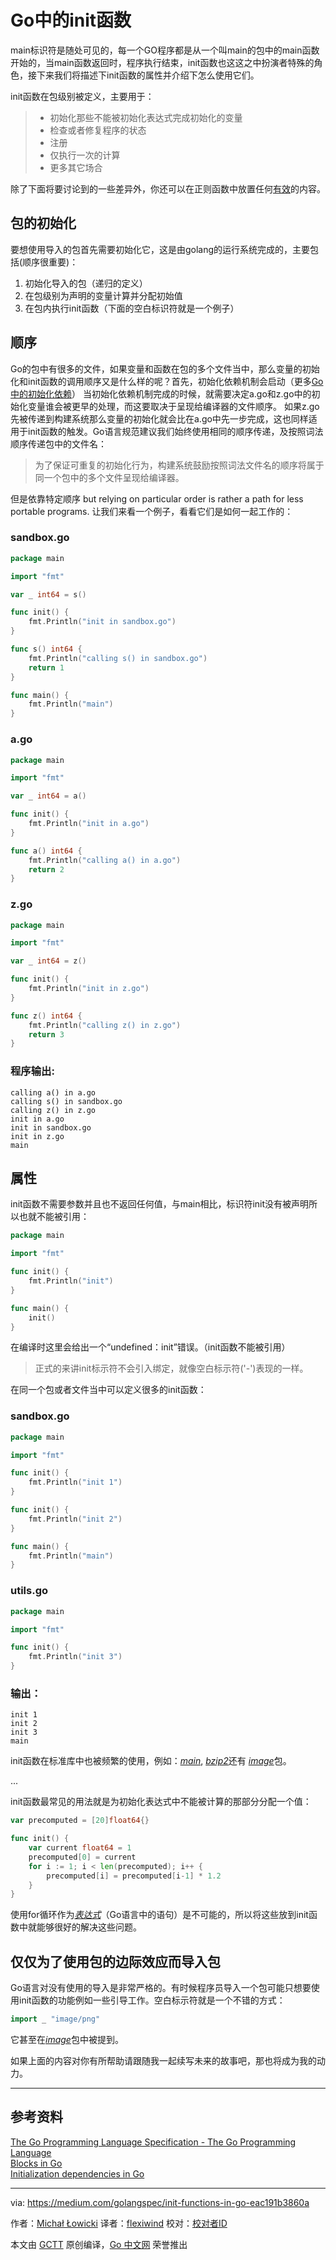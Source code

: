 # Go中的init函数
main标识符是随处可见的，每一个GO程序都是从一个叫main的包中的main函数开始的，当main函数返回时，程序执行结束，init函数也这这之中扮演者特殊的角色，接下来我们将描述下init函数的属性并介绍下怎么使用它们。

init函数在包级别被定义，主要用于：    
>- 初始化那些不能被初始化表达式完成初始化的变量  
>- 检查或者修复程序的状态  
>- 注册  
>- 仅执行一次的计算  
>- 更多其它场合

除了下面将要讨论到的一些差异外，你还可以在正则函数中放置任何[有效](https://golang.org/ref/spec#FunctionBody)的内容。

## 包的初始化

要想使用导入的包首先需要初始化它，这是由golang的运行系统完成的，主要包括(顺序很重要)：
1. 初始化导入的包（递归的定义）  
2. 在包级别为声明的变量计算并分配初始值  
3. 在包内执行init函数（下面的空白标识符就是一个例子）

## 顺序

Go的包中有很多的文件，如果变量和函数在包的多个文件当中，那么变量的初始化和init函数的调用顺序又是什么样的呢？首先，初始化依赖机制会启动（更多[Go中的初始化依赖](https://medium.com/golangspec/initialization-dependencies-in-go-51ae7b53f24c)）
当初始化依赖机制完成的时候，就需要决定a.go和z.go中的初始化变量谁会被更早的处理，而这要取决于呈现给编译器的文件顺序。
如果z.go先被传递到构建系统那么变量的初始化就会比在a.go中先一步完成，这也同样适用于init函数的触发。Go语言规范建议我们始终使用相同的顺序传递，及按照词法顺序传递包中的文件名：
> 为了保证可重复的初始化行为，构建系统鼓励按照词法文件名的顺序将属于同一个包中的多个文件呈现给编译器。

但是依靠特定顺序 but relying on particular order is rather a path for less portable programs. 
让我们来看一个例子，看看它们是如何一起工作的：

### sandbox.go
```go
package main

import "fmt"

var _ int64 = s()

func init() {
    fmt.Println("init in sandbox.go")
}

func s() int64 {
    fmt.Println("calling s() in sandbox.go")
    return 1
}

func main() {
    fmt.Println("main")
}
```
### a.go
```go
package main

import "fmt"

var _ int64 = a()

func init() {
    fmt.Println("init in a.go")
}

func a() int64 {
    fmt.Println("calling a() in a.go")
    return 2
}
```
### z.go
```go
package main

import "fmt"

var _ int64 = z()

func init() {
    fmt.Println("init in z.go")
}

func z() int64 {
    fmt.Println("calling z() in z.go")
    return 3
}
```
### 程序输出:
```
calling a() in a.go
calling s() in sandbox.go
calling z() in z.go
init in a.go
init in sandbox.go
init in z.go
main
```

## 属性
init函数不需要参数并且也不返回任何值，与main相比，标识符init没有被声明所以也就不能被引用：
```go
package main

import "fmt"

func init() {
    fmt.Println("init")
}

func main() {
    init()
}
```
在编译时这里会给出一个“undefined：init”错误。（init函数不能被引用）
> 正式的来讲init标示符不会引入绑定，就像空白标示符('-')表现的一样。  

在同一个包或者文件当中可以定义很多的init函数：  
### sandbox.go
```go
package main

import "fmt"

func init() {
    fmt.Println("init 1")
}

func init() {
    fmt.Println("init 2")
}

func main() {
    fmt.Println("main")
}
```
### utils.go
```go
package main

import "fmt"

func init() {
    fmt.Println("init 3")
}
```
### 输出：
```
init 1
init 2
init 3
main
```
init函数在标准库中也被频繁的使用，例如：[*main*](https://github.com/golang/go/blob/2878cf14f3bb4c097771e50a481fec43962d7401/src/math/pow10.go#L33), [*bzip2*](https://github.com/golang/go/blob/2878cf14f3bb4c097771e50a481fec43962d7401/src/compress/bzip2/bzip2.go#L479)还有 [*image*](https://github.com/golang/go/blob/2d573eee8ae532a3720ef4efbff9c8f42b6e8217/src/image/gif/reader.go#L511)包。 

...

init函数最常见的用法就是为初始化表达式中不能被计算的那部分分配一个值：
```go
var precomputed = [20]float64{}

func init() {
    var current float64 = 1
    precomputed[0] = current
    for i := 1; i < len(precomputed); i++ {
        precomputed[i] = precomputed[i-1] * 1.2
    }
}
```
使用for循环作为[*表达式*](https://golang.org/ref/spec#Expression)（Go语言中的语句）是不可能的，所以将这些放到init函数中就能够很好的解决这些问题。

## 仅仅为了使用包的边际效应而导入包
Go语言对没有使用的导入是非常严格的。有时候程序员导入一个包可能只想要使用init函数的功能例如一些引导工作。空白标示符就是一个不错的方式：
```go
import _ "image/png"
```
它甚至在[*image*](https://github.com/golang/go/blob/0104a31b8fbcbe52728a08867b26415d282c35d2/src/image/image.go#L10)包中被提到。

如果上面的内容对你有所帮助请跟随我一起续写未来的故事吧，那也将成为我的动力。

***
## 参考资料
[The Go Programming Language Specification - The Go Programming Language](https://golang.org/ref/spec#Package_initialization)  
[Blocks in Go](https://medium.com/golangspec/blocks-in-go-2f68768868f6)  
[Initialization dependencies in Go](https://medium.com/golangspec/initialization-dependencies-in-go-51ae7b53f24c)

----------------

via: https://medium.com/golangspec/init-functions-in-go-eac191b3860a

作者：[Michał Łowicki](https://medium.com/@mlowicki)
译者：[flexiwind](https://github.com/flexiwind)
校对：[校对者ID](https://github.com/校对者ID)

本文由 [GCTT](https://github.com/studygolang/GCTT) 原创编译，[Go 中文网](https://studygolang.com/) 荣誉推出
